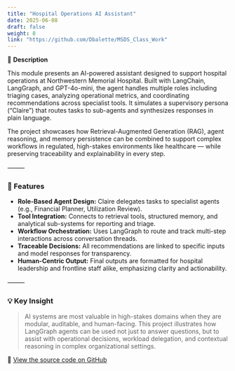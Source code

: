 ```yaml
---
title: "Hospital Operations AI Assistant"
date: 2025-06-08
draft: false
weight: 8
link: "https://github.com/Dbalette/MSDS_Class_Work"
---
```


📘 **Description**

This module presents an AI-powered assistant designed to support hospital operations at Northwestern Memorial Hospital. Built with LangChain, LangGraph, and GPT-4o-mini, the agent handles multiple roles including triaging cases, analyzing operational metrics, and coordinating recommendations across specialist tools. It simulates a supervisory persona (“Claire”) that routes tasks to sub-agents and synthesizes responses in plain language.

<!--more-->

The project showcases how Retrieval-Augmented Generation (RAG), agent reasoning, and memory persistence can be combined to support complex workflows in regulated, high-stakes environments like healthcare — while preserving traceability and explainability in every step.

⸻

### 🔧 Features

- **Role-Based Agent Design:** Claire delegates tasks to specialist agents (e.g., Financial Planner, Utilization Review).
- **Tool Integration:** Connects to retrieval tools, structured memory, and analytical sub-systems for reporting and triage.
- **Workflow Orchestration:** Uses LangGraph to route and track multi-step interactions across conversation threads.
- **Traceable Decisions:** All recommendations are linked to specific inputs and model responses for transparency.
- **Human-Centric Output:** Final outputs are formatted for hospital leadership and frontline staff alike, emphasizing clarity and actionability.

⸻

### 💡 Key Insight

> AI systems are most valuable in high-stakes domains when they are modular, auditable, and human-facing. This project illustrates how LangGraph agents can be used not just to answer questions, but to assist with operational decisions, workload delegation, and contextual reasoning in complex organizational settings.

🔗 [View the source code on GitHub](https://github.com/Dbalette/MSDS_Class_Work)
